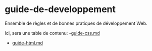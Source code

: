 # guide-de-developpement
Ensemble de règles et de bonnes pratiques de développement Web.

Ici, sera une table de contenu:
-[guide-css.md](https://github.com/raphaellabbelatreille/guide-de-developpement/files/10582319/guide-css.md)
- [guide-html.md](https://github.com/raphaellabbelatreille/guide-de-developpement/files/10582322/guide-html.md)

